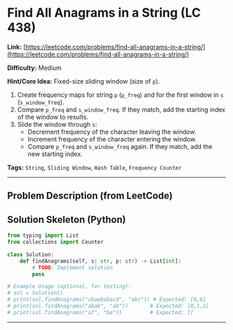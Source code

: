 # Find All Anagrams in a String (LC 438)

**Link:** [https://leetcode.com/problems/find-all-anagrams-in-a-string/](https://leetcode.com/problems/find-all-anagrams-in-a-string/)

**Difficulty:** Medium

**Hint/Core Idea:**
Fixed-size sliding window (size of `p`).
1. Create frequency maps for string `p` (`p_freq`) and for the first window in `s` (`s_window_freq`).
2. Compare `p_freq` and `s_window_freq`. If they match, add the starting index of the window to results.
3. Slide the window through `s`:
    - Decrement frequency of the character leaving the window.
    - Increment frequency of the character entering the window.
    - Compare `p_freq` and `s_window_freq` again. If they match, add the new starting index.

**Tags:** `String`, `Sliding Window`, `Hash Table`, `Frequency Counter`

---
## Problem Description (from LeetCode)

<!-- Placeholder for the full problem description from LeetCode.
     Copy the problem description here from the LeetCode page for easy reference.
     Example: Given two strings s and p, return an array of all the start indices of p's anagrams in s. You may return the answer in any order.
-->


## Solution Skeleton (Python)

```python
from typing import List
from collections import Counter

class Solution:
    def findAnagrams(self, s: str, p: str) -> List[int]:
        # TODO: Implement solution
        pass

# Example Usage (optional, for testing):
# sol = Solution()
# print(sol.findAnagrams("cbaebabacd", "abc")) # Expected: [0,6]
# print(sol.findAnagrams("abab", "ab"))       # Expected: [0,1,2]
# print(sol.findAnagrams("af", "be"))         # Expected: []
```
---

